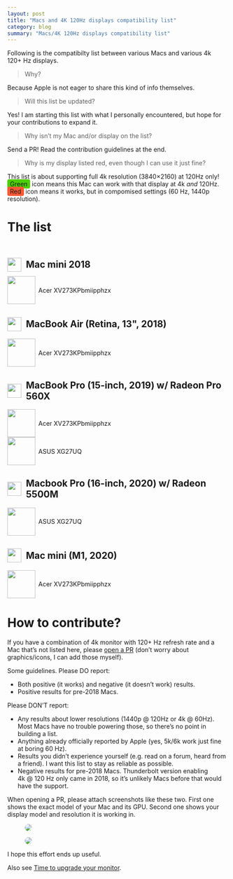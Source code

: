 ```yaml
---
layout: post
title: "Macs and 4K 120Hz displays compatibility list"
category: blog
summary: "Macs/4K 120Hz displays compatibility list"
---
```


<style>
	h1 + h2 { margin: 2.5em 0 0.5em; }
	h2, .row { display: flex; align-items: center; }
	h2 > img, .row > img { margin: 0 0.5em 0 0; }
	figure > img { border-radius: 10px; }
</style>

Following is the compatibilty list between various Macs and various 4k 120+ Hz displays.

> Why?

Because Apple is not eager to share this kind of info themselves.

> Will this list be updated?

Yes! I am starting this list with what I personally encountered, but hope for your contributions to expand it.

> Why isn’t my Mac and/or display on the list?

Send a PR! Read the contribution guidelines at the end.

> Why is my display listed red, even though I can use it just fine?

This list is about supporting full 4k resolution (3840×2160) at 120Hz only! <span style="padding: 2px 6px; border-radius: 4px; background-color: #4dcf01;">Green</span> icon means this Mac can work with that display at 4k _and_ 120Hz. <span style="padding: 2px 6px; border-radius: 4px; background-color: #ff5835">Red</span> icon means it works, but in compomised settings (60 Hz, 1440p resolution).

# The list

## <img src="mini_2018.png" height=32> <span>Mac mini 2018</span>

<div class="row"><img src="doesnt_work.png" height=64> <span>Acer XV273KPbmiipphzx</span></div>

## <img src="air_2018.png" height=32> <span>MacBook Air (Retina, 13", 2018)</span>

<div class="row"><img src="doesnt_work.png" height=64> <span>Acer XV273KPbmiipphzx</span></div>

## <img src="mbp_15_2019.png" height=32> <span>MacBook Pro (15-inch, 2019) w/ Radeon Pro 560X</span>

<div class="row"><img src="works.png" height=64> <span>Acer XV273KPbmiipphzx</span></div>

<div class="row"><img src="doesnt_work.png" height=64> <span>ASUS XG27UQ</span></div>

## <img src="mbp_16_2020.png" height=32> <span>Macbook Pro (16-inch, 2020) w/ Radeon 5500M</span>

<div class="row"><img src="works.png" height=64> <span>ASUS XG27UQ</span></div>

## <img src="mini_2018.png" height=32> <span>Mac mini (M1, 2020)</span>

<div class="row"><img src="doesnt_work.png" height=64> <span>Acer XV273KPbmiipphzx</span></div>

# How to contribute?

If you have a combination of 4k monitor with 120+ Hz refresh rate and a Mac that’s not listed here, please [open a PR](https://github.com/tonsky/tonsky.github.io) (don’t worry about graphics/icons, I can add those myself).

Some guidelines. Please DO report:

- Both positive (it works) and negative (it doesn’t work) results.
- Positive results for pre-2018 Macs.

Please DON’T report:

- Any results about lower resolutions (1440p @ 120Hz or 4k @ 60Hz). Most Macs have no trouble powering those, so there’s no point in building a list.
- Anything already officially reported by Apple (yes, 5k/6k work just fine at boring 60 Hz).
- Results you didn’t experience yourself (e.g. read on a forum, heard from a friend). I want this list to stay as reliable as possible.
- Negative results for pre-2018 Macs. Thunderbolt version enabling 4k @ 120 Hz only came in 2018, so it’s unlikely Macs before that would have the support.

When opening a PR, please attach screenshots like these two. First one shows the exact model of your Mac and its GPU. Second one shows your display model and resolution it is working in.

<figure><img src="./about_this_mac.jpg"></figure>

<figure><img src="./system_report.jpg"></figure>

I hope this effort ends up useful.

Also see [Time to upgrade your monitor](https://tonsky.me/blog/monitors/).